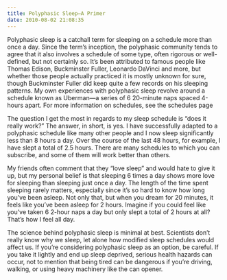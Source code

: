 ```yaml
---
title: Polyphasic Sleep—A Primer
date: 2010-08-02 21:08:35
---
```


Polyphasic sleep is a catchall term for sleeping on a schedule more than once a day. Since the term’s inception, the polyphasic community tends to agree that it also involves a schedule of some type, often rigorous or well-defined, but not certainly so. It’s been attributed to famous people like Thomas Edison, Buckminster Fuller, Leonardo DaVinci<!-- more --> and more, but whether those people actually practiced it is mostly unknown for sure, though Buckminster Fuller did keep quite a few records on his sleeping patterns. My own experiences with polyphasic sleep revolve around a schedule known as Uberman—a series of 6 20-minute naps spaced 4-hours apart. For more information on schedules, see the schedules page

The question I get the most in regards to my sleep schedule is “does it really work?” The answer, in short, is yes. I have successfully adapted to a polyphasic schedule like many other people and I now sleep significantly less than 8 hours a day. Over the course of the last 48 hours, for example, I have slept a total of 2.5 hours. There are many schedules to which you can subscribe, and some of them will work better than others.

My friends often comment that they “love sleep” and would hate to give it up, but my personal belief is that sleeping 6 times a day shows more love for sleeping than sleeping just once a day. The length of the time spent sleeping rarely matters, especially since it’s so hard to know how long you’ve been asleep. Not only that, but when you dream for 20 minutes, it feels like you’ve been asleep for 2 hours. Imagine if you could feel like you’ve taken 6 2-hour naps a day but only slept a total of 2 hours at all? That’s how I feel all day.

The science behind polyphasic sleep is minimal at best. Scientists don’t really know why we sleep, let alone how modified sleep schedules would affect us. If you’re considering polyphasic sleep as an option, be careful. If you take it lightly and end up sleep deprived, serious health hazards can occur, not to mention that being tired can be dangerous if you’re driving, walking, or using heavy machinery like the can opener.

